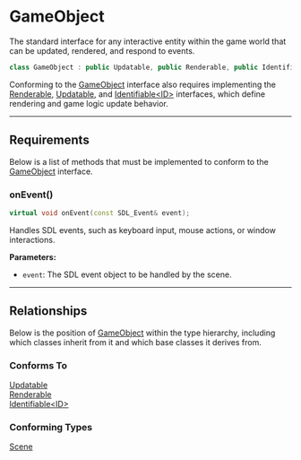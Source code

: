 # GameObject

The standard interface for any interactive entity within the game world 
that can be updated, rendered, and respond to events.

```c++
class GameObject : public Updatable, public Renderable, public Identifiable<std::string>;
```

Conforming to the [GameObject](GameObject.md) interface 
also requires implementing the [Renderable](Renderable.md), 
[Updatable](Updatable.md), and [Identifiable\<ID\>](Identifiable.md) interfaces, which define 
rendering and game logic update behavior.

---

## Requirements
Below is a list of methods that must be implemented to
conform to the [GameObject](GameObject.md) interface.

### onEvent()

```c++
virtual void onEvent(const SDL_Event& event);
```

Handles SDL events, such as keyboard input, mouse actions, or window interactions.

**Parameters:**
- `event`: The SDL event object to be handled by the scene.

---

## Relationships
Below is the position of [GameObject](GameObject.md)
within the type hierarchy, including which classes inherit
from it and which base classes it derives from.

### Conforms To
[Updatable](Updatable.md) <br>
[Renderable](Renderable.md) <br>
[Identifiable\<ID\>](Identifiable.md)

### Conforming Types
[Scene](Scene.md)